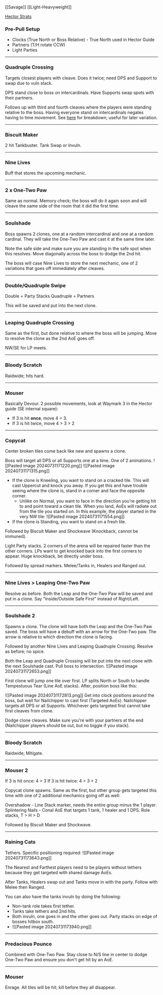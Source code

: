 [[Savage]] [[Light-Heavyweight]]

[Hector Strats](https://www.youtube.com/watch?v=9UB5x8JzAiQ)
### Pre-Pull Setup
- Clocks (True North or Boss Relative) - True North used in Hector Guide
- Partners (T/H rotate CCW)
- Light Parties
___
### Quadruple Crossing
Targets closest players with cleave. Does it twice; need DPS and Support to swap due to vuln stack.

DPS stand close to boss on intercardinals. Have Supports swap spots with their partners.

Follows up with third and fourth cleaves where the players were standing relative to the boss. Having everyone stand on intercardinals negates having to time movement. See [here](https://www.youtube.com/watch?v=bOCqbHRQw2Q) for breakdown; useful for later variation.

___
### Biscuit Maker
2 hit Tankbuster. Tank Swap or Invuln.
___
### Nine Lives
Buff that stores the upcoming mechanic.
___
### 2 x One-Two Paw
Same as normal. Memory check; the boss will do it again soon and will cleave the same side of the room that it did the first time.
___
### Soulshade
Boss spawns 2 clones, one at a random intercardinal and one at a random cardinal. They will take the One-Two Paw and cast it at the same time later.

Note the safe side and make sure you are standing in the safe spot when this resolves. Move diagonally across the boss to dodge the 2nd hit.

The boss will case Nine Lives to store the next mechanic, one of 2 variations that goes off immediately after cleaves.
___
### Double/Quadruple Swipe
Double = Party Stacks
Quadruple = Partners

This will be saved and put into the next clone.
___
### Leaping Quadruple Crossing
Same as the first, but done relative to where the boss will be jumping. Move to resolve the clone as the 2nd AoE goes off.

NW/SE for LP meets.
___
### Bloody Scratch
Raidwide; hits hard.
___
### Mouser
Basically Devour. 2 possible movements, look at Waymark 3 in the Hector guide (SE internal square):
- If 3 is hit **once**, move 4 > 3.
- If 3 is hit twice, move 4 > 3 > 2
___
### Copycat
Center broken tiles come back like new and spawns a clone.

Boss will target all DPS or all Supports one at a time. One of 2 animations.
![[Pasted image 20240731171220.png]]
![[Pasted image 20240731171315.png]]
- If the clone is Kneeling, you want to stand on a cracked tile. This will cast Uppercut and knock you away. If you get this and have trouble seeing where the clone is, stand in a corner and face the opposite corner.
	 - Unlike on Normal, you want to face in the direction you're getting hit to and point toward a clean tile. When you land, AoEs will radiate out from the tile you started on. In this example, the player started in the very NW tile:
	 ![[Pasted image 20240731171554.png]]
- If the clone is Standing, you want to stand on a fresh tile.

Followed by Biscuit Maker and Shockwave (Knockback, cannot be immuned).

Light Party stacks. 2 corners of the arena will be repaired faster than the other corners. LPs want to get knocked back into the first corners to appear. Huge knockback, be directly under boss.

Followed by spread markers. Melee/Tanks in, Healers and Ranged out.
___
### Nine Lives > Leaping One-Two Paw
Resolve as before. Both the Leap and the One-Two Paw will be saved and put in a clone. Say "Inside/Outside Safe First" instead of Right/Left.
___
### Soulshade 2
Spawns a clone. The clone will have both the Leap and the One-Two Paw saved. The boss will have a debuff with an arrow for the One-Two paw. The arrow is relative to which direction the clone is facing.

Followed by another Nine Lives and Leaping Quadruple Crossing. Resolve as before; no spice.

Both the Leap and Quadruple Crossing will be put into the next clone with the next Soulshade cast. Pull boss to intersection.
![[Pasted image 20240731172653.png]]

First clone will jump one tile over first. LP splits North or South to handle Tempestuous Tear (Line AoE stacks). After, position boss like this:

![[Pasted image 20240731172813.png]]
Get into clock positions around the boss, but wait for Nailchipper to cast first (Targeted AoEs). Nailchipper targets all DPS or all Supports. Whichever gets targeted first cannot take first cleaves from clone.

Dodge clone cleaves. Make sure you're with your partners at the end (Nailchipper players should be out, but no biggie if you stack).
___
### Bloody Scratch
Raidwide; Mitigate.
___
### Mouser 2
If 3 is hit once: 4 > 3
If 3 is hit twice: 4 > 3 > 2

Copycat clone spawns. Same as the first, but other group gets targeted this time with one of 2 additional mechanics going off as well:

Overshadow - Line Stack marker, needs the entire group minus the 1 player.
Splintering Nails - Conal AoE that targets 1 tank, 1 healer and 1 DPS. Role stacks, T > H > D

Followed by Biscuit Maker and Shockwave.
___
### Raining Cats
Tethers. Specific positioning required:
![[Pasted image 20240731173643.png]]

The Nearest and Farthest players need to be players without tethers because they get targeted with shared damage AoEs.

After Tanks, Healers swap out and Tanks move in with the party. Follow with Melee then Ranged.

You can also have the tanks invuln by doing the following:
- Non-tank role takes first tether.
- Tanks take tethers and 2nd hits.
- Both invuln, one goes in and the other goes out. Party stacks on edge of bosses hitbox south.
- ![[Pasted image 20240731173940.png]]
___
### Predacious Pounce
Combined with One-Two Paw. Stay close to N/S line in center to dodge One-Two Paw and ensure you don't get hit by an AoE.
___
### Mouser
Enrage. All tiles will be hit; kill before they all disappear.